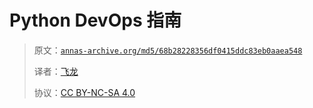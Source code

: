 # Python DevOps 指南

> 原文：[`annas-archive.org/md5/68b28228356df0415ddc83eb0aaea548`](https://annas-archive.org/md5/68b28228356df0415ddc83eb0aaea548)
>
> 译者：[飞龙](https://github.com/wizardforcel)
>
> 协议：[CC BY-NC-SA 4.0](http://creativecommons.org/licenses/by-nc-sa/4.0/)
